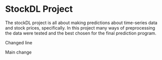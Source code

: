 # StockDL Project

The stockDL project is all about making predictions about time-series data and stock prices, specifically. In this project many ways of preprocessing the data were tested and the best chosen
for the final prediction program.

Changed line

Main change